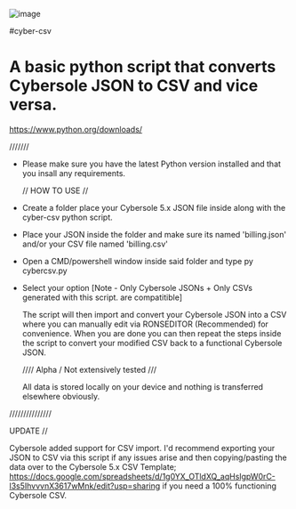 ![image](https://github.com/crtyx/cyber-csv/assets/61663707/f9c35831-1856-4c1a-8d53-f3b857b3062f)

#cyber-csv
# A basic python script that converts Cybersole JSON to CSV and vice versa.

https://www.python.org/downloads/

///////

- Please make sure you have the latest Python version installed and that you insall any requirements.

  // HOW TO USE //
  
- Create a folder place your Cybersole 5.x JSON file inside along with the cyber-csv python script.
  
- Place your JSON inside the folder and make sure its named 'billing.json' and/or your CSV file named 'billing.csv'

- Open a CMD/powershell window inside said folder and type py cybercsv.py

- Select your option [Note - Only Cybersole JSONs + Only CSVs generated with this script. are compatitible]

  The script will then import and convert your Cybersole JSON into a CSV where you can manually edit via RONSEDITOR (Recommended) for convenience. When you are done you can then repeat the steps inside the script to convert your modified CSV back to a functional Cybersole JSON.

  //// Alpha / Not extensively tested ///

  All data is stored locally on your device and nothing is transferred elsewhere obviously.

///////////////

UPDATE // 

Cybersole added support for CSV import.
I'd recommend exporting your JSON to CSV via this script if any issues arise and then copying/pasting the data over to the Cybersole 5.x CSV Template; 
https://docs.google.com/spreadsheets/d/1g0YX_OTldXQ_aqHsIgpW0rC-l3s5IhvvvnX3617wMnk/edit?usp=sharing if you need a 100% functioning Cybersole CSV.
